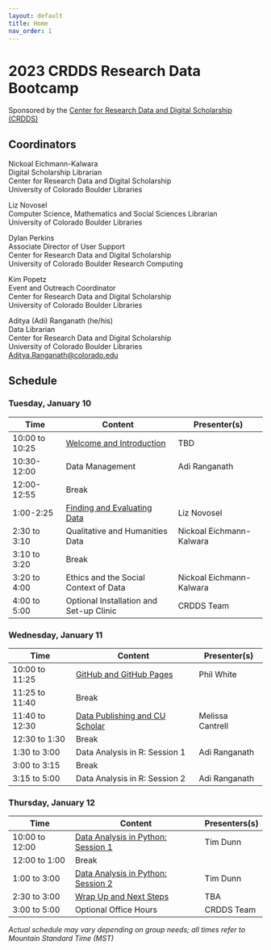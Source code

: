 ```yaml
---
layout: default
title: Home
nav_order: 1
---
```

# 2023 CRDDS Research Data Bootcamp
Sponsored by the [Center for Research Data and Digital Scholarship (CRDDS)](https://www.colorado.edu/crdds/)

## Coordinators

Nickoal Eichmann-Kalwara\
Digital Scholarship Librarian\
Center for Research Data and Digital Scholarship\
University of Colorado Boulder Libraries

Liz Novosel\
Computer Science, Mathematics and Social Sciences Librarian\
University of Colorado Boulder Libraries

Dylan Perkins\
Associate Director of User Support\
Center for Research Data and Digital Scholarship\
University of Colorado Boulder Research Computing  

Kim Popetz\
Event and Outreach Coordinator\
Center for Research Data and Digital Scholarship\
University of Colorado Boulder Libraries

Aditya (Adi) Ranganath (he/his)  
Data Librarian  
Center for Research Data and Digital Scholarship  
University of Colorado Boulder Libraries  
[Aditya.Ranganath@colorado.edu](mailto:Aditya.Ranganath@colorado.edu)

## Schedule

### Tuesday, January 10

| Time | Content|Presenter(s)|
| --- | ---|----|
| 10:00 to 10:25 | [Welcome and Introduction](content/introduction.html)|TBD|
| 10:30-12:00| Data Management| Adi Ranganath
| 12:00-12:55| Break|
| 1:00-2:25| [Finding and Evaluating Data](content/finding-data.html)| Liz Novosel 
| 2:30 to 3:10| Qualitative and Humanities Data|Nickoal Eichmann-Kalwara
|3:10 to 3:20|Break|
| 3:20 to 4:00| Ethics and the Social Context of Data| Nickoal Eichmann-Kalwara
| 4:00 to 5:00| Optional Installation and Set-up Clinic| CRDDS Team

### Wednesday, January 11

| Time | Content|Presenter(s)|
| --- | ---|----|
| 10:00 to 11:25|[GitHub and GitHub Pages](content/git_github.html)| Phil White|
| 11:25 to 11:40 | Break
| 11:40 to 12:30 |[Data Publishing and CU Scholar](content/data-publishing-CU-scholar.html)|Melissa Cantrell
| 12:30 to 1:30 | Break
| 1:30 to 3:00| Data Analysis in R: Session 1| Adi Ranganath
| 3:00 to 3:15| Break
| 3:15 to 5:00| Data Analysis in R: Session 2| Adi Ranganath

### Thursday, January 12

| Time | Content|Presenters(s)
| --- | ---|----|
| 10:00 to 12:00 | [Data Analysis in Python: Session 1](content/data-analysis-in-python.html)| Tim Dunn
| 12:00 to 1:00| Break
| 1:00 to 3:00 | [Data Analysis in Python: Session 2](content/data-analysis-in-python.html)| Tim Dunn|
| 2:30 to 3:00|[Wrap Up and Next Steps](content/wrap-up.html)|TBA|
| 3:00 to 5:00| Optional Office Hours| CRDDS Team

_Actual schedule may vary depending on group needs; all times refer to Mountain Standard Time (MST)_  

